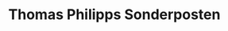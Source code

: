 ---
title: "Thomas Philipps Sonderposten"
url: /marlow/thomas-philipps-sonderposten/
shop: Kramladen
---
